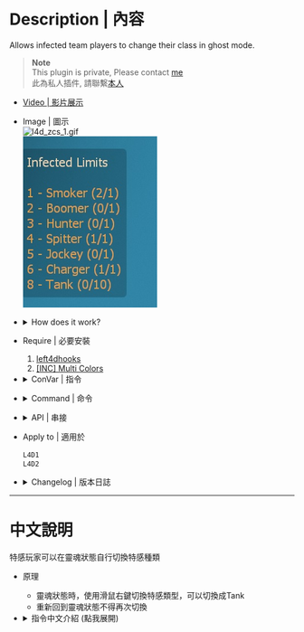 # Description | 內容
Allows infected team players to change their class in ghost mode.

> __Note__ <br/>
This plugin is private, Please contact [me](https://github.com/fbef0102/Game-Private_Plugin#私人插件列表-private-plugins-list)<br/>
此為私人插件, 請聯繫[本人](https://github.com/fbef0102/Game-Private_Plugin#私人插件列表-private-plugins-list)

* [Video | 影片展示](https://youtu.be/gIbID8wfX8k)

* Image | 圖示
	<br/>![l4d_zcs_1.gif](image/l4d_zcs_1.gif)
	<br/>![l4d_zcs_2.jpg](image/l4d_zcs_2.jpg)

* <details><summary>How does it work?</summary>

	* Right Mouse to change their class in ghost mode
	* Can change to Tank class
</details>

* Require | 必要安裝
	1. [left4dhooks](https://forums.alliedmods.net/showthread.php?t=321696)
	2. [[INC] Multi Colors](https://github.com/fbef0102/L4D1_2-Plugins/releases/tag/Multi-Colors)

* <details><summary>ConVar | 指令</summary>

	* cfg/sourcemod/l4d_zcs.cfg
		```php
		// Enable/Disable Zombie Character Select plugin.
		l4d_zcs_enable "1"

		// If 1, Display infected class limits panel.
		l4d_zcs_show_hud_panel "1"

		// If 1, Include fake infected bots in limits.
		l4d_zcs_count_fake_bots "1"

		// If 1, Allow infected class switch at finale stages.
		l4d_zcs_allow_finale_switch "1"

		// If 1, Allow player to select previous infected class.
		l4d_zcs_allow_last_class "0"

		// If 1, Allow player to select class even when ghost infected player is too far from survivors (is going to despawn).
		l4d_zcs_allow_cull_switch "1"

		// If 1, Allow player to select class after returning to ghost from spawn.
		l4d_zcs_allow_despawn_switch "0"

		// Players with these flags have access to change class. (Empty = Everyone, -1: Nobody)
		l4d_zcs_access_level ""

		// Key binding for infected class selection. (1=MELEE, 2=RELOAD, 3=ZOOM)
		l4d_zcs_select_key "1"

		// Time interval between Infected class switch delay in (s).
		l4d_zcs_select_delay "0.5"

		// If 1, Broadcast infected class selection key binding to players.
		l4d_zcs_notify_key "1"

		// If 1, Notify infected class selection key binding every time when ghost. (0=Notify first time ghost)
		l4d_zcs_notify_key_repeat "0"

		// If 1, Broadcast class & limit status messages to players.
		l4d_zcs_notify_class "1"

		// Time before smoker class is allowed after smoker death in (s). (-1=Use Official Cvar '_ghost_delay_max', 0=No delay, 1-300=Delay)
		l4d_zcs_cooldown_smoker "-1"

		// Time before boomer class is allowed after boomer death in (s). (-1=Use Official Cvar '_ghost_delay_max', 0=No delay, 1-300=Delay)
		l4d_zcs_cooldown_boomer "-1"

		// Time before hunter class is allowed after hunter death in (s). (-1=Use Official Cvar '_ghost_delay_max', 0=No delay, 1-300=Delay)
		l4d_zcs_cooldown_hunter "-1"

		// Time before spitter class is allowed after spitter death in (s). (-1=Use Official Cvar '_ghost_delay_max', 0=No delay, 1-300=Delay)
		l4d_zcs_cooldown_spitter "-1"

		// Time before jockey class is allowed after jockey death in (s). (-1=Use Official Cvar '_ghost_delay_max', 0=No delay, 1-300=Delay)
		l4d_zcs_cooldown_jockey "-1"

		// Time before charger class is allowed after charger death in (s). (-1=Use Official Cvar '_ghost_delay_max', 0=No delay, 1-300=Delay)
		l4d_zcs_cooldown_charger "-1"

		// Time before tank class is allowed after tank death in (s). (0=No delay, 1-300=Delay)
		l4d_zcs_cooldown_tank "0"

		// How many Smokers allowed. (-1=Use Official Cvar '_versus_smoker_limit', 0=None Allowed)
		l4d_zcs_smoker_limit "-1"

		// How many Boomers allowed. (-1=Use Official Cvar '_versus_smoker_limit', 0=None Allowed)
		l4d_zcs_boomer_limit "-1"

		// How many Hunters allowed. (-1=Use Official Cvar '_versus_smoker_limit', 0=None Allowed)
		l4d_zcs_hunter_limit "-1"

		// How many Spitters allowed. (-1=Use Official Cvar '_versus_smoker_limit', 0=None Allowed)
		l4d_zcs_spitter_limit "-1"

		// How many Jockeys allowed. (-1=Use Official Cvar '_versus_smoker_limit', 0=None Allowed)
		l4d_zcs_jockey_limit "-1"

		// How many Chargers allowed. (-1=Use Official Cvar '_versus_smoker_limit', 0=None Allowed)
		l4d_zcs_charger_limit "-1"

		// How many Tanks allowed. (0=None Allowed)
		l4d_zcs_tank_limit "0"

		// If 1, Allow Smoker Ghost player to select class. (0=Not Allow)
		l4d_zcs_smoker_ghost_allow "1"

		// If 1, Allow Boomer Ghost player to select class. (0=Not Allow)
		l4d_zcs_boomer_ghost_allow "1"

		// If 1, Allow Hunter Ghost player to select class. (0=Not Allow)
		l4d_zcs_hunter_ghost_allow "1"

		// If 1, Allow Spitter Ghost player to select class. (0=Not Allow)
		l4d_zcs_spitter_ghost_allow "1"	

		// If 1, Allow Jockey Ghost player to select class. (0=Not Allow)
		l4d_zcs_jockey_ghost_allow "1"

		// If 1, Allow Charger Ghost player to select class. (0=Not Allow)
		l4d_zcs_charger_ghost_allow "1"

		// If 1, Allow Tank Ghost player to select class. (0=Not Allow)
		l4d_zcs_tank_ghost_allow "1"

		// If 1, Determine ghost zombie class when infected player spawn as ghost state (Not despawn). (0=Spawn ghost normally via the director)
		l4d_zcs_determine_class_when_ghost "0"

		// Number of uses can ghost player select class every time? (0=No limit)
		l4d_zcs_change_class_limit "0"
		```
</details>

* <details><summary>Command | 命令</summary>
	
	None
</details>

* <details><summary>API | 串接</summary>

	* [l4d_zcs.inc](scripting\include\l4d_zcs.inc)
		```php
		library name: l4d_zcs
		```
</details>

* Apply to | 適用於
	```
	L4D1
	L4D2
	```

* <details><summary>Changelog | 版本日誌</summary>

	* v1.1h (2024-4-17)
		* Add inc file
		* Update cvars
		* Can change tank zombe class when ghost stage

	* v1.0h (2024-2-24)
		* Update cvars
		* Add translation
		* Remake Code
		* Remove Gamedata
		* Remove Unnecessary cvars
		* Add more cvars
		* Optimize Code

	* v0.9.6
		* [By [X]BetaAlpha](https://forums.alliedmods.net/showthread.php?t=121461)
</details>

- - - -
# 中文說明
特感玩家可以在靈魂狀態自行切換特感種類

* 原理
	* 靈魂狀態時，使用滑鼠右鍵切換特感類型，可以切換成Tank
	* 重新回到靈魂狀態不得再次切換

* <details><summary>指令中文介紹 (點我展開)</summary>

	* cfg/sourcemod/l4d_zcs.cfg
		```php
		// 0=關閉插件, 1=啟動插件
		l4d_zcs_enable "1"

		// 為1時，顯示當前特感數量的介面
		l4d_zcs_show_hud_panel "1"

		// 為1時，特感Bot也會被計算於限制數量之內
		l4d_zcs_count_fake_bots "1"

		// 為1時，最終救援開始之後也可以切換特感類型 (0=不准)
		l4d_zcs_allow_finale_switch "1"

		// 為1時，允許玩家切換到上次遊玩的特感類型 (0=不准)
		l4d_zcs_allow_last_class "0"

		// 為1時，當玩家離倖存者太遠時，允許玩家切換特感類型 (0=不准)
		l4d_zcs_allow_cull_switch "1"

		// 為1時，當玩家重生回靈魂狀態時，允許玩家切換特感類型 (0=不准)
		l4d_zcs_allow_despawn_switch "0"

		// 擁有這些權限的玩家，才可以切換特感類型　(留白 = 任何人都能, -1: 無人)
		l4d_zcs_access_level ""

		// 甚麼按鍵切換特感類型　(1=右鍵, 2=R鍵, 3=滑鼠滾輪鍵)
		l4d_zcs_select_key "1"

		// 切換特感類型的時間間隔 (s)
		l4d_zcs_select_delay "0.5"

		// 為1時，提示玩家使用哪種按鍵切換特感類型
		l4d_zcs_notify_key "1"

		// 為1時，每次玩家變成靈魂狀態時，提示玩家如何切換特感類型. (0=只在第一次靈魂狀態時提示)
		l4d_zcs_notify_key_repeat "0"

		// 為1時，提示特感種類與數量限制
		l4d_zcs_notify_class "1"

		// Smoker玩家死亡之後允許再次選擇Smoker的冷卻時間. (-1=使用官方指令z_ghost_delay_max設置的時間, 0=無冷卻時間, 請設置1~300秒)
		l4d_zcs_cooldown_smoker "-1"

		// Boomer玩家死亡之後允許再次選擇Boomer的冷卻時間. (-1=使用官方指令z_ghost_delay_max設置的時間, 0=無冷卻時間, 請設置1~300秒)
		l4d_zcs_cooldown_boomer "-1"

		// Hunter玩家死亡之後允許再次選擇Hunter的冷卻時間. (-1=使用官方指令z_ghost_delay_max設置的時間, 0=無冷卻時間, 請設置1~300秒)
		l4d_zcs_cooldown_hunter "-1"

		// Spitter玩家死亡之後允許再次選擇Spitter的冷卻時間. (-1=使用官方指令z_ghost_delay_max設置的時間, 0=無冷卻時間, 請設置1~300秒)
		l4d_zcs_cooldown_spitter "-1"

		// Jockey玩家死亡之後允許再次選擇Jockey的冷卻時間. (-1=使用官方指令z_ghost_delay_max設置的時間, 0=無冷卻時間, 請設置1~300秒)
		l4d_zcs_cooldown_jockey "-1"

		// Charger玩家死亡之後允許再次選擇Charger的冷卻時間. (-1=使用官方指令z_ghost_delay_max設置的時間, 0=無冷卻時間, 請設置1~300秒)
		l4d_zcs_cooldown_charger "-1"

		// Tank玩家死亡之後允許再次選擇Tank的冷卻時間. (0=無冷卻時間, 請設置1~300秒)
		l4d_zcs_cooldown_tank "300"

		// Smoker的數量限制 (-1=使用官方指令z_versus_smoker_limit設置的數量, 0=不允許)
		l4d_zcs_smoker_limit "-1"

		// Boomer的數量限制 (-1=使用官方指令z_versus_boomer_limit設置的數量, 0=不允許)
		l4d_zcs_boomer_limit "-1"

		// Hunter的數量限制 (-1=使用官方指令z_versus_hunter_limit設置的數量, 0=不允許)
		l4d_zcs_hunter_limit "-1"

		// Spitter的數量限制 (-1=使用官方指令z_versus_spitter_limit設置的數量, 0=不允許)
		l4d_zcs_spitter_limit "-1"

		// Jockey的數量限制 (-1=使用官方指令z_versus_jockey_limit設置的數量, 0=不允許)
		l4d_zcs_jockey_limit "-1"

		// Charger的數量限制 (-1=使用官方指令z_versus_charger_limit設置的數量, 0=不允許)
		l4d_zcs_charger_limit "-1"

		// Tank的數量限制 (0=不允許)
		l4d_zcs_tank_limit "0"

		// 為1時，允許靈魂特感Smoker切換其他特感類型 (0=不允許)
		l4d_zcs_smoker_ghost_allow "1"

		// 為1時，允許靈魂特感Boomer切換其他特感類型 (0=不允許)
		l4d_zcs_boomer_ghost_allow "1"

		// 為1時，允許靈魂特感Hunter切換其他特感類型 (0=不允許)
		l4d_zcs_hunter_ghost_allow "1"

		// 為1時，允許靈魂特感Spitter切換其他特感類型 (0=不允許)
		l4d_zcs_spitter_ghost_allow "1"	

		// 為1時，允許靈魂特感Jockey切換其他特感類型 (0=不允許)
		l4d_zcs_jockey_ghost_allow "1"

		// 為1時，允許靈魂特感Charger切換其他特感類型 (0=不允許)
		l4d_zcs_charger_ghost_allow "1"

		// 為1時，允許靈魂特感Tank切換其他特感類型 (0=不允許)
		l4d_zcs_tank_ghost_allow "1"

		// 當玩家進入靈魂狀態時(非回魂狀態)，1 = 由此插件決定特感類型 (根據場上的特感數量限制決定)，0 = 交給導演系統決定
		l4d_zcs_determine_class_when_ghost "0"

		// 每次靈魂狀態時，可以切換特感類型的次數? (0=無限制次數)
		l4d_zcs_change_class_limit "0"
		```
</details>
